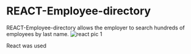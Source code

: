 # REACT-Employee-directory

REACT-Employee-directory allows the employer to search hundreds of employees by last name.
![react pic 1](https://user-images.githubusercontent.com/61360215/88127085-208c0d80-cb90-11ea-9563-e0661086bd49.jpg)

React was used 
